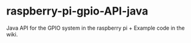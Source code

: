 # raspberry-pi-gpio-API-java
Java API for the GPIO system in the raspberry pi + Example code in the wiki.
